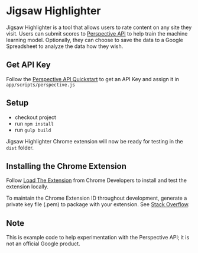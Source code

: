 # Jigsaw Highlighter
Jigsaw Highlighter is a tool that allows users to rate content on any site they visit. Users can submit scores to [Perspective API](http://www.perspectiveapi.com/) to help train the machine learning model. Optionally, they can choose to save the data to a Google Spreadsheet to analyze the data how they wish.

## Get API Key
Follow the [Perspective API Quickstart](https://github.com/conversationai/perspectiveapi/blob/master/quickstart.md) to get an API Key and assign it in `app/scripts/perspective.js`

## Setup
 - checkout project
 - run `npm install`
 - run `gulp build`

Jigsaw Highlighter Chrome extension will now be ready for testing in the `dist` folder.

## Installing the Chrome Extension
Follow [Load The Extension](https://developer.chrome.com/extensions/getstarted#unpacked) from Chrome Developers to install and test the extension locally.

To maintain the Chrome Extension ID throughout development, generate a private key file (.pem) to package with your extension. See [Stack Overflow](https://stackoverflow.com/questions/37317779/making-a-unique-extension-id-and-key-for-chrome-extension).

## Note
This is example code to help experimentation with the Perspective API; it is not an official Google product.